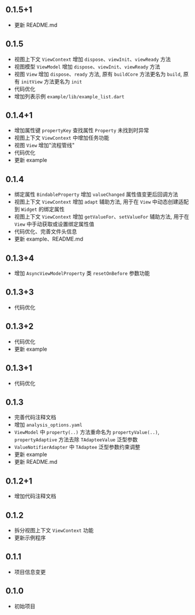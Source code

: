 ## 0.1.5+1
* 更新 README.md

## 0.1.5
* 视图上下文 `ViewContext` 增加 `dispose`、`viewInit`、`viewReady` 方法
* 视图模型 `ViewModel` 增加 `dispose`、`viewInit`、`viewReady` 方法
* 视图 `View` 增加 `dispose`、`ready` 方法, 原有 `buildCore` 方法更名为 `build`, 原有 `initView` 方法更名为 `init`
* 代码优化
* 增加列表示例 `example/lib/example_list.dart`

## 0.1.4+1
* 增加属性键 `propertyKey` 查找属性 `Property` 未找到时异常
* 视图上下文 `ViewContext` 中增加任务功能
* 视图 `View` 增加"流程管线"
* 代码优化
* 更新 example

## 0.1.4
* 绑定属性 `BindableProperty` 增加 `valueChanged` 属性值变更后回调方法
* 视图上下文 `ViewContext` 增加 `adapt` 辅助方法, 用于在 `View` 中动态创建适配到 `Widget` 的绑定属性
* 视图上下文 `ViewContext` 增加 `getValueFor`、`setValueFor` 辅助方法, 用于在 `View` 中手动获取或设置绑定属性值
* 代码优化、完善文件头信息
* 更新 example、README.md

## 0.1.3+4
* 增加 `AsyncViewModelProperty` 类 `resetOnBefore` 参数功能

## 0.1.3+3
* 代码优化

## 0.1.3+2
* 代码优化
* 更新 example

## 0.1.3+1
* 代码优化

## 0.1.3
* 完善代码注释文档
* 增加 `analysis_options.yaml`
* `ViewModel` 中 `property(..)` 方法重命名为 `propertyValue(..)`, `propertyAdaptive` 方法去除 `TAdapteeValue` 泛型参数
* `ValueNotifierAdapter` 中 `TAdaptee` 泛型参数约束调整
* 更新 example
* 更新 README.md

## 0.1.2+1
* 增加代码注释文档

## 0.1.2
* 拆分视图上下文 `ViewContext` 功能 
* 更新示例程序

## 0.1.1
* 项目信息变更

## 0.1.0 
* 初始项目
